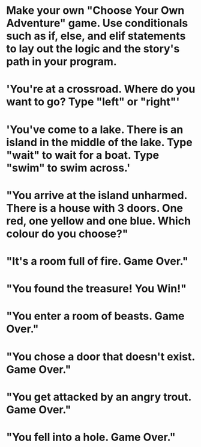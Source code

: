 # Make your own "Choose Your Own Adventure" game. Use conditionals such as if, else, and elif statements to lay out the logic and the story's path in your program.

# 'You're at a crossroad. Where do you want to go? Type "left" or "right"'
# 'You've come to a lake. There is an island in the middle of the lake. Type "wait" to wait for a boat. Type "swim" to swim across.'
# "You arrive at the island unharmed. There is a house with 3 doors. One red, one yellow and one blue. Which colour do you choose?"
# "It's a room full of fire. Game Over."
# "You found the treasure! You Win!"
# "You enter a room of beasts. Game Over."
# "You chose a door that doesn't exist. Game Over."
# "You get attacked by an angry trout. Game Over."
# "You fell into a hole. Game Over."
